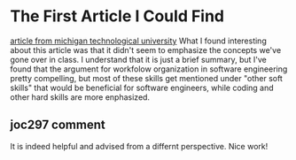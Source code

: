# The First Article I Could Find
[article from michigan technological university](https://www.mtu.edu/cs/undergraduate/software/what/#:~:text=Software%20engineering%20is%20the%20branch,software%20solutions%20for%20end%20users.)
What I found interesting about this article was that it didn't seem to emphasize the concepts we've gone over in class. I understand that it is just a brief summary, but I've found that the argument for workfolow organization in software engineering pretty compelling, but most of these skills get mentioned under "other soft skills" that would be beneficial for software engineers, while coding and other hard skills are more enphasized.

## joc297 comment

It is indeed helpful and advised from a differnt perspective. Nice work!
